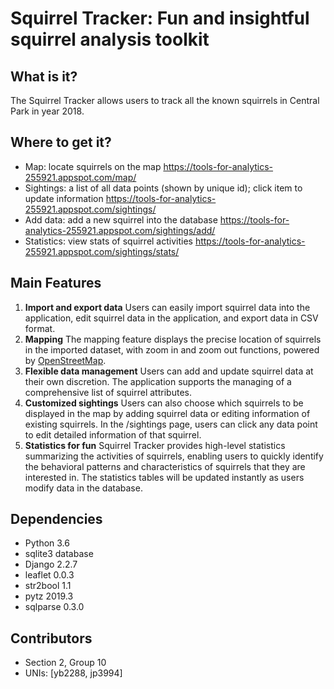 # Squirrel Tracker: Fun and insightful squirrel analysis toolkit


## What is it?
The Squirrel Tracker allows users to track all the known squirrels in Central Park in year 2018. 


## Where to get it?
- Map: locate squirrels on the map https://tools-for-analytics-255921.appspot.com/map/
- Sightings: a list of all data points (shown by unique id); click item to update information https://tools-for-analytics-255921.appspot.com/sightings/
- Add data: add a new squirrel into the database https://tools-for-analytics-255921.appspot.com/sightings/add/
- Statistics: view stats of squirrel activities https://tools-for-analytics-255921.appspot.com/sightings/stats/


## Main Features
1. **Import and export data**
Users can easily import squirrel data into the application, edit squirrel data in the application, and export data in CSV format.
2. **Mapping**
The mapping feature displays the precise location of squirrels in the imported dataset, with zoom in and zoom out functions, powered by [OpenStreetMap](https://www.openstreetmap.org/about/). 
3. **Flexible data management**
Users can add and update squirrel data at their own discretion. The application supports the managing of a comprehensive list of squirrel attributes.
3. **Customized sightings**
Users can also choose which squirrels to be displayed in the map by adding squirrel data or editing information of existing squirrels. In the /sightings page, users can click any data point to edit detailed information of that squirrel.
4. **Statistics for fun**
Squirrel Tracker provides high-level statistics summarizing the activities of squirrels, enabling users to quickly identify the behavioral patterns and characteristics of squirrels that they are interested in. The statistics tables will be updated instantly as users modify data in the database.


## Dependencies
- Python 3.6
- sqlite3 database
- Django 2.2.7
- leaflet 0.0.3
- str2bool 1.1
- pytz 2019.3
- sqlparse 0.3.0


## Contributors
- Section 2, Group 10
- UNIs: [yb2288, jp3994]


